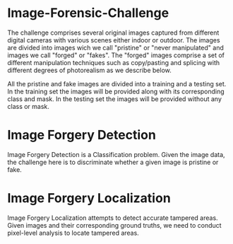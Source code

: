 # Image-Forensic-Challenge

The challenge comprises several original images captured from different digital cameras with various scenes either indoor or outdoor. The images are divided into images wich we call "pristine" or "never manipulated" and images we call "forged" or "fakes". The "forged" images comprise a set of different manipulation techniques such as copy/pasting and splicing with different degrees of photorealism as we describe below.

All the pristine and fake images are divided into a training and a testing set. In the training set the images will be provided along with its corresponding class and mask. In the testing set the images will be provided without any class or mask.

# Image Forgery Detection
Image Forgery Detection is a Classification problem. Given the image data, the challenge here is to discriminate whether a given image is pristine or fake.


# Image Forgery Localization
Image Forgery Localization attempts to detect accurate tampered areas. Given images and their corresponding ground truths, we need to conduct pixel-level analysis to locate tampered areas.
